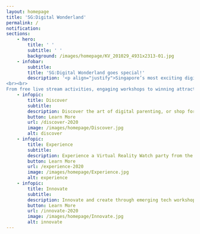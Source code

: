 ```yaml
---
layout: homepage
title: 'SG:Digital Wonderland'
permalink: /
notification: 
sections:
    - hero:
        title: ' '
        subtitle: ' '
        background: /images/homepage/KV_201029_4931x2313-01.jpg
    - infobar:
        subtitle:
        title: 'SG:Digital Wonderland goes special!'
        description: '<p align="justify">Singapore’s most exciting digital festival is back! Join us for an amazing weekend of fun tech experiences at this  special edition where you can gather your family and friends and take part in interactive activities to experience various exciting technologies and learn how they can enhance the way we live, learn and play!  
<br><br>
From free live stream activities, engaging workshops to winning attractive prizes, there is something for everyone. Come Discover, Experience, Innovate with SG:Digital Wonderland Special Edition on <b>28 and 29 November 2020.</b></p>'
    - infopic:
        title: Discover
        subtitle:
        description: Discover the art of digital parenting, or shop for the latest tech products that can help you in your everyday lives.
        button: Learn More
        url: /discover-2020
        image: /images/homepage/Discover.jpg
        alt: discover
    - infopic:
        title: Experience
        subtitle:
        description: Experience a Virtual Reality Watch party from the comfort of your homes and cheer on your favourite eSports team.
        button: Learn More
        url: /experience-2020
        image: /images/homepage/Experience.jpg
        alt: experience
    - infopic:
        title: Innovate
        subtitle:
        description: Innovate and create through emerging tech workshops or get creative and join a digital storytelling contest.
        button: Learn More
        url: /innovate-2020
        image: /images/homepage/Innovate.jpg
        alt: innovate
---
```



<!-- Type your notification here - the notification bar will not appear if this is empty. For other changes, refer to _data/homepage.yml to edit the homepage -->

